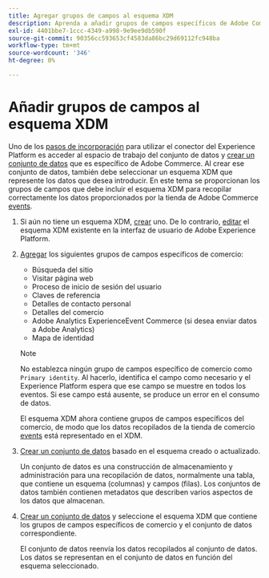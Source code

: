 ```yaml
---
title: Agregar grupos de campos al esquema XDM
description: Aprenda a añadir grupos de campos específicos de Adobe Commerce a un esquema XDM.
exl-id: 4401bbe7-1ccc-4349-a998-9e9ee9db590f
source-git-commit: 90356cc593653cf4583da86bc29d69112fc948ba
workflow-type: tm+mt
source-wordcount: '346'
ht-degree: 0%

---
```


# Añadir grupos de campos al esquema XDM

Uno de los [pasos de incorporación](overview.md#onboarding-steps) para utilizar el conector del Experience Platform es acceder al espacio de trabajo del conjunto de datos y [crear un conjunto de datos](https://experienceleague.adobe.com/docs/experience-platform/edge/datastreams/overview.html) que es específico de Adobe Commerce. Al crear ese conjunto de datos, también debe seleccionar un esquema XDM que represente los datos que desea introducir. En este tema se proporcionan los grupos de campos que debe incluir el esquema XDM para recopilar correctamente los datos proporcionados por la tienda de Adobe Commerce [events](events.md).

1. Si aún no tiene un esquema XDM, [crear](https://experienceleague.adobe.com/docs/experience-platform/xdm/ui/resources/schemas.html#create) uno. De lo contrario, [editar](https://experienceleague.adobe.com/docs/experience-platform/xdm/ui/resources/schemas.html#edit) el esquema XDM existente en la interfaz de usuario de Adobe Experience Platform.

1. [Agregar](https://experienceleague.adobe.com/docs/experience-platform/xdm/ui/resources/schemas.html#add-field-groups) los siguientes grupos de campos específicos de comercio:

   - Búsqueda del sitio
   - Visitar página web
   - Proceso de inicio de sesión del usuario
   - Claves de referencia
   - Detalles de contacto personal
   - Detalles del comercio
   - Adobe Analytics ExperienceEvent Commerce (si desea enviar datos a Adobe Analytics)
   - Mapa de identidad

   >[!NOTE]
   >
   > No establezca ningún grupo de campos específico de comercio como `Primary identity`. Al hacerlo, identifica el campo como necesario y el Experience Platform espera que ese campo se muestre en todos los eventos. Si ese campo está ausente, se produce un error en el consumo de datos.

   El esquema XDM ahora contiene grupos de campos específicos del comercio, de modo que los datos recopilados de la tienda de comercio [events](events.md) está representado en el XDM.

1. [Crear un conjunto de datos](https://experienceleague.adobe.com/docs/platform-learn/implement-mobile-sdk/experience-cloud/platform.html#create-a-dataset) basado en el esquema creado o actualizado.

   Un conjunto de datos es una construcción de almacenamiento y administración para una recopilación de datos, normalmente una tabla, que contiene un esquema (columnas) y campos (filas). Los conjuntos de datos también contienen metadatos que describen varios aspectos de los datos que almacenan.

1. [Crear un conjunto de datos](https://experienceleague.adobe.com/docs/experience-platform/edge/datastreams/overview.html) y seleccione el esquema XDM que contiene los grupos de campos específicos de comercio y el conjunto de datos correspondiente.

   El conjunto de datos reenvía los datos recopilados al conjunto de datos. Los datos se representan en el conjunto de datos en función del esquema seleccionado.
